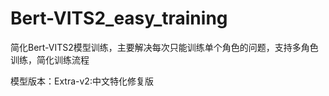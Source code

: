 # Bert-VITS2_easy_training
简化Bert-VITS2模型训练，主要解决每次只能训练单个角色的问题，支持多角色训练，简化训练流程

模型版本：Extra-v2:中文特化修复版

